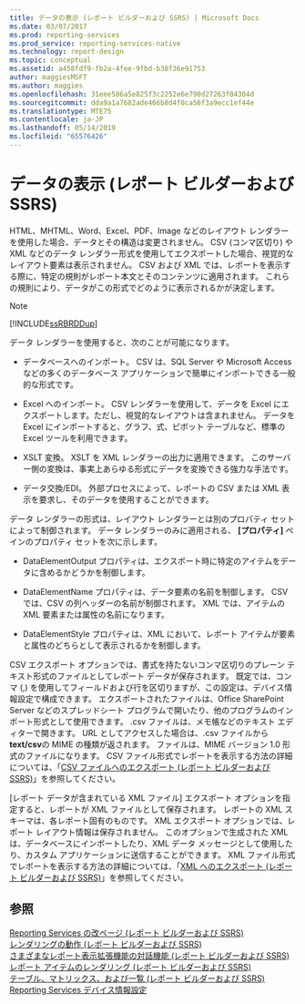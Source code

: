 ```yaml
---
title: データの表示 (レポート ビルダーおよび SSRS) | Microsoft Docs
ms.date: 03/07/2017
ms.prod: reporting-services
ms.prod_service: reporting-services-native
ms.technology: report-design
ms.topic: conceptual
ms.assetid: a458fdf9-fb2a-4fee-9fbd-b38f36e91753
author: maggiesMSFT
ms.author: maggies
ms.openlocfilehash: 31eee586a5e825f3c2252e6e790d27263f04304d
ms.sourcegitcommit: dda9a1a7682ade466b8d4f0ca56f3a9ecc1ef44e
ms.translationtype: MTE75
ms.contentlocale: ja-JP
ms.lasthandoff: 05/14/2019
ms.locfileid: "65576426"
---
```

# <a name="rendering-data-report-builder-and-ssrs"></a>データの表示 (レポート ビルダーおよび SSRS)
  HTML、MHTML、Word、Excel、PDF、Image などのレイアウト レンダラーを使用した場合、データとその構造は変更されません。 CSV (コンマ区切り) や XML などのデータ レンダラー形式を使用してエクスポートした場合、視覚的なレイアウト要素は表示されません。 CSV および XML では、レポートを表示する際に、特定の規則がレポート本文とそのコンテンツに適用されます。 これらの規則により、データがこの形式でどのように表示されるかが決定します。  
  
> [!NOTE]  
>  [!INCLUDE[ssRBRDDup](../../includes/ssrbrddup-md.md)]  
  
 データ レンダラーを使用すると、次のことが可能になります。  
  
-   データベースへのインポート。 CSV は、SQL Server や Microsoft Access などの多くのデータベース アプリケーションで簡単にインポートできる一般的な形式です。  
  
-   Excel へのインポート。 CSV レンダラーを使用して、データを Excel にエクスポートします。ただし、視覚的なレイアウトは含まれません。 データを Excel にインポートすると、グラフ、式、ピボット テーブルなど、標準の Excel ツールを利用できます。  
  
-   XSLT 変換。 XSLT を XML レンダラーの出力に適用できます。 このサーバー側の変換は、事実上あらゆる形式にデータを変換できる強力な手法です。  
  
-   データ交換/EDI。 外部プロセスによって、レポートの CSV または XML 表示を要求し、そのデータを使用することができます。  
  
 データ レンダラーの形式は、レイアウト レンダラーとは別のプロパティ セットによって制御されます。 データ レンダラーのみに適用される、 **[プロパティ]** ペインのプロパティ セットを次に示します。  
  
-   DataElementOutput プロパティは、エクスポート時に特定のアイテムをデータに含めるかどうかを制御します。  
  
-   DataElementName プロパティは、データ要素の名前を制御します。 CSV では、CSV の列ヘッダーの名前が制御されます。 XML では、アイテムの XML 要素または属性の名前になります。  
  
-   DataElementStyle プロパティは、XML において、レポート アイテムが要素と属性のどちらとして表示されるかを制御します。  
  
 CSV エクスポート オプションでは、書式を持たないコンマ区切りのプレーン テキスト形式のファイルとしてレポート データが保存されます。 既定では、コンマ (,) を使用してフィールドおよび行を区切りますが、この設定は、デバイス情報設定で構成できます。 エクスポートされたファイルは、Office SharePoint Server などのスプレッドシート プログラムで開いたり、他のプログラムのインポート形式として使用できます。 .csv ファイルは、メモ帳などのテキスト エディターで開きます。 URL としてアクセスした場合は、.csv ファイルから **text/csv**の MIME の種類が返されます。 ファイルは、MIME バージョン 1.0 形式のファイルになります。 CSV ファイル形式でレポートを表示する方法の詳細については、「[CSV ファイルへのエクスポート &#40;レポート ビルダーおよび SSRS&#41;](../../reporting-services/report-builder/exporting-to-a-csv-file-report-builder-and-ssrs.md)」を参照してください。  
  
 [レポート データが含まれている XML ファイル] エクスポート オプションを指定すると、レポートが XML ファイルとして保存されます。 レポートの XML スキーマは、各レポート固有のものです。 XML エクスポート オプションでは、レポート レイアウト情報は保存されません。 このオプションで生成された XML は、データベースにインポートしたり、XML データ メッセージとして使用したり、カスタム アプリケーションに送信することができます。 XML ファイル形式でレポートを表示する方法の詳細については、「[XML へのエクスポート &#40;レポート ビルダーおよび SSRS&#41;](../../reporting-services/report-builder/exporting-to-xml-report-builder-and-ssrs.md)」を参照してください。  
  
## <a name="see-also"></a>参照  
 [Reporting Services の改ページ &#40;レポート ビルダーおよび SSRS&#41;](../../reporting-services/report-design/pagination-in-reporting-services-report-builder-and-ssrs.md)   
 [レンダリングの動作 &#40;レポート ビルダーおよび SSRS&#41;](../../reporting-services/report-design/rendering-behaviors-report-builder-and-ssrs.md)   
 [さまざまなレポート表示拡張機能の対話機能 &#40;レポート ビルダーおよび SSRS&#41;](../../reporting-services/report-builder/interactive-functionality-different-report-rendering-extensions.md)   
 [レポート アイテムのレンダリング &#40;レポート ビルダーおよび SSRS&#41;](../../reporting-services/report-design/rendering-report-items-report-builder-and-ssrs.md)   
 [テーブル、マトリックス、および一覧 &#40;レポート ビルダーおよび SSRS&#41;](../../reporting-services/report-design/tables-matrices-and-lists-report-builder-and-ssrs.md)   
 [Reporting Services デバイス情報設定](https://go.microsoft.com/fwlink/?LinkId=102515)  
  
  
